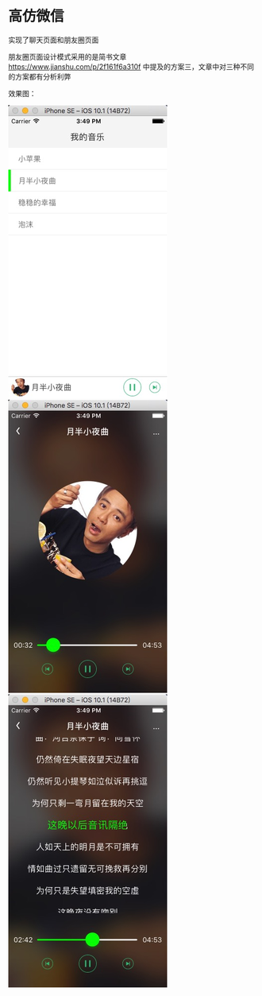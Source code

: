 # 高仿微信
实现了聊天页面和朋友圈页面

朋友圈页面设计模式采用的是简书文章 https://www.jianshu.com/p/2f161f6a310f 中提及的方案三，文章中对三种不同的方案都有分析利弊

效果图：

![image](https://github.com/BlueTopsky/MusicPlayer/blob/master/1.png)
![image](https://github.com/BlueTopsky/MusicPlayer/blob/master/2.png)
![image](https://github.com/BlueTopsky/MusicPlayer/blob/master/3.png)
